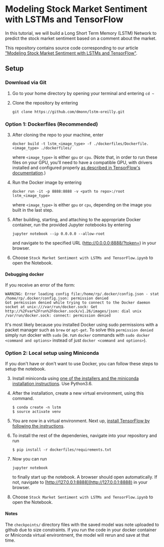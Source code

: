 # Modeling Stock Market Sentiment with LSTMs and TensorFlow

In this tutorial, we will build a Long Short Term Memory (LSTM) Network to predict the stock market sentiment based on a comment about the market.

This repository contains source code corresponding to our article ["Modeling Stock Market Sentiment with LSTMs and TensorFlow"]().

## Setup

### Download via Git

1. Go to your home directory by opening your terminal and entering `cd ~`

2. Clone the repository by entering

    ```
    git clone https://github.com/dmonn/lstm-oreilly.git
    ```
	
### Option 1: Dockerfiles (Recommended)

3. After cloning the repo to your machine, enter

    ```
    docker build -t lstm_<image_type> -f ./dockerfiles/Dockerfile.<image_type> ./dockerfiles/
    ```

    where `<image_type>` is either `gpu` or `cpu`. (Note that, in order to run these files on your GPU, you'll need to have a compatible GPU, with drivers installed and configured properly [as described in TensorFlow's documentation](https://www.tensorflow.org/install/).)

4. Run the Docker image by entering

    ```
    docker run -it -p 8888:8888 -v <path to repo>:/root lstm_<image_type>
    ```

    where `<image_type>` is either `gpu` or `cpu`, depending on the image you built in the last step.

5. After building, starting, and attaching to the appropriate Docker container, run the provided Jupyter notebooks by entering

    ```
    jupyter notebook --ip 0.0.0.0 --allow-root
    ```

    and navigate to the specified URL (http://0.0.0.0:8888/?token=<JUPYTER NOTEBOOK ACCESS TOKEN>) in your browser.
    
6. Choose `Stock Market Sentiment with LSTMs and TensorFlow.ipynb` to open the Notebook.
	
#### Debugging docker
If you receive an error of the form:

```
WARNING: Error loading config file:/home/rp/.docker/config.json - stat /home/rp/.docker/config.json: permission denied
Got permission denied while trying to connect to the Docker daemon socket at unix:///var/run/docker.sock: Get http://%2Fvar%2Frun%2Fdocker.sock/v1.26/images/json: dial unix /var/run/docker.sock: connect: permission denied
```

It's most likely because you installed Docker using sudo permissions with a packet manager such as `brew` or `apt-get`. To solve this `permission denied` simply run docker with `sudo` (ie. run `docker` commands with `sudo docker <command and options>` instead of just `docker <command and options>`).

### Option 2: Local setup using Miniconda

If you don't have or don't want to use Docker, you can follow these steps to setup the notebook.

3. Install miniconda using [one of the installers and the miniconda installation instructions](https://conda.io/miniconda.html). Use Python3.6.

4. After the installation, create a new virtual environment, using this command.
	```
	$ conda create -n lstm
	$ source activate venv
	```
   
5. You are now in a virtual environment. Next up, [install TensorFlow by following the instructions](https://www.tensorflow.org/install/).

6. To install the rest of the dependenies, navigate into your repository and run 

	```
	$ pip install -r dockerfiles/requirements.txt
	```
   
7. Now you can run 

	```
	jupyter notebook
	```
	
	to finally start up the notebook. A browser should open automatically. If not, navigate to [http://127.0.0.1:8888](http://127.0.0.1:8888) in your browser. 
	
8. Choose `Stock Market Sentiment with LSTMs and TensorFlow.ipynb` to open the Notebook.

#### Notes

The `checkpoints/` directory files with the saved model was note uploaded to github due to size constraints. If you run the code in your docker container or Miniconda virtual environtment, the model will rerun and save at that time.
